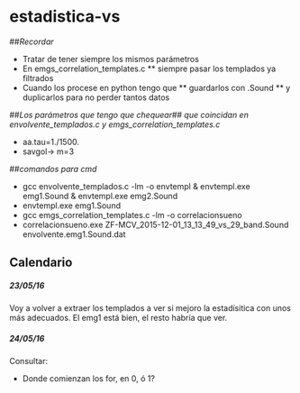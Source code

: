 # estadistica-vs

##*Recordar*
* Tratar de tener siempre los mismos parámetros 
* En emgs_correlation_templates.c
** siempre pasar los templados ya filtrados
* Cuando los procese en python tengo que
** guardarlos con .Sound
** y duplicarlos para no perder tantos datos


##*Los parámetros que tengo que chequear*##
*que coincidan en envolvente_templados.c y emgs_correlation_templates.c*
* aa.tau=1./1500.
* savgol-> m=3

##*comandos para cmd*
* gcc envolvente_templados.c -lm -o envtempl & envtempl.exe emg1.Sound & envtempl.exe emg2.Sound
* envtempl.exe emg1.Sound
* gcc emgs_correlation_templates.c -lm -o correlacionsueno
* correlacionsueno.exe ZF-MCV_2015-12-01_13_13_49_vs_29_band.Sound envolvente.emg1.Sound.dat 

## Calendario

##### 23/05/16
 Voy a volver a extraer los templados a ver si mejoro la estadísitica con unos más adecuados. El emg1 está bien, el resto habría que ver.

##### 24/05/16

Consultar:
* Donde comienzan los for, en 0, ó 1?

